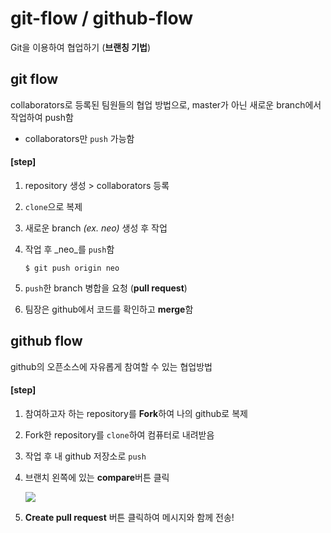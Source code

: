 # git-flow / github-flow

Git을 이용하여 협업하기 (**브랜칭 기법**)



## git flow

collaborators로 등록된 팀원들의 협업 방법으로, master가 아닌 새로운 branch에서 작업하여 push함

- collaborators만 `push` 가능함

#### [step]

1. repository 생성 >  collaborators 등록

2.  `clone`으로 복제

3. 새로운 branch _(ex. neo)_ 생성 후 작업

4. 작업 후 _neo_를 `push`함

   ```shell
   $ git push origin neo
   ```

5. `push`한 branch 병합을 요청 (**pull request**) 
6. 팀장은 github에서 코드를 확인하고 **merge**함

 



## github flow

github의 오픈소스에 자유롭게 참여할 수 있는 협업방법

#### [step]

1. 참여하고자 하는 repository를 **Fork**하여 나의 github로 복제

2. Fork한 repository를 `clone`하여 컴퓨터로 내려받음

3. 작업 후 내 github 저장소로 `push`

4. 브랜치 왼쪽에 있는 **compare**버튼 클릭

   ![](https://miro.medium.com/max/620/1*QfYdqZoEhtj-tf-QeaHROg.png)

5. **Create pull request** 버튼 클릭하여 메시지와 함께 전송!